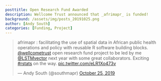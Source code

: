 ```yaml
---
posttitle: Open Research Fund Awarded
description: Wellcome Trust announced that _afrimapr_ is funded! 
background: /assets/img/posts_20191025.png
author: [Andy South]
categories: [Funding, Project]
---
```


<blockquote class="twitter-tweet"><p lang="en" dir="ltr">afrimapr : facilitating the use of spatial data in African public health operations and policy with reusable R software building blocks. <a href="https://twitter.com/wellcometrust?ref_src=twsrc%5Etfw">@wellcometrust</a> open research fund project to be led by me <a href="https://twitter.com/LSTMvector?ref_src=twsrc%5Etfw">@LSTMvector</a> next year with some great collaborators. Exciting <a href="https://twitter.com/hashtag/rstats?src=hash&amp;ref_src=twsrc%5Etfw">#rstats</a> on the way. <a href="https://t.co/eLR1Xo473v">pic.twitter.com/eLR1Xo473v</a></p>&mdash; Andy South (@southmapr) <a href="https://twitter.com/southmapr/status/1187745696683876352?ref_src=twsrc%5Etfw">October 25, 2019</a></blockquote> <script async src="https://platform.twitter.com/widgets.js" charset="utf-8"></script> 


